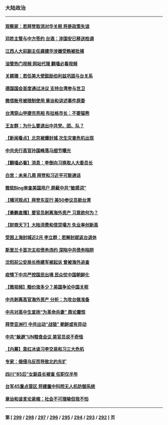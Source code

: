 ### 大陆政治
---
#### [观察家：若拜登取消对华关税 将是政策失误](../../pages/ncid277/n13741274.md?05202045) 
#### [邓姓主管与中方签约 台酒：涉国安已移送检调](../../pages/ncid277/n13741522.md?05202045) 
#### [江西人大前副主任龚建华涉嫌受贿被批捕](../../pages/ncid277/n13741447.md?05202045) 
#### [油管热门视频 网站代理 翻墙必看视频](http://209.222.30.114:81/youtube.html?05202045)
#### [关颖珊：若任美大使鼓励伯利兹巩固与台关系](../../pages/ncid277/n13741422.md?05202045) 
#### [德国国会首度通过决议 支持台湾参与世卫](../../pages/ncid277/n13741398.md?05202045) 
#### [微信账号被限制使用 章诒和讲述事件原委](../../pages/ncid277/n13741303.md?05202045) 
#### [台湾穿山甲捷克亮相 布拉格市长：不要猫熊](../../pages/ncid277/n13741265.md?05202045) 
#### [王友群：为什么要退出中共党、团、队？](../../pages/ncid277/n13739453.md?05202045) 
#### [【新闻看点】北京被爆封城 次生灾害危机出现](../../pages/ncid277/n13741098.md?05202045) 
#### [中共央行高官孙国峰落马细节曝光](../../pages/ncid277/n13741163.md?05202045) 
#### [【翻墙必看】消息：李倒向习换取人大委员长](../../pages/ncid277/n13741193.md?05202045) 
#### [白宫：未来几周 拜登和习近平可能通话](../../pages/ncid277/n13741150.md?05202045) 
#### [微软Bing审查美国用户 屏蔽中共“敏感词”](../../pages/ncid277/n13741031.md?05202045) 
#### [【横河观点】拜登东亚行 美50参议员挺台湾](../../pages/ncid277/n13741104.md?05202045) 
#### [【秦鹏直播】要官员剥离海外资产 习意欲何为？](../../pages/ncid277/n13741091.md?05202045) 
#### [【财商天下】大陆消费和信贷塌方 失业率创新高](../../pages/ncid277/n13741053.md?05202045) 
#### [受困上海封城近2月 李立群：若解封就返台退休](../../pages/ncid277/n13741038.md?05202045) 
#### [斯里兰卡首次主权债务违约 深陷中共债务陷阱](../../pages/ncid277/n13741033.md?05202045) 
#### [沈阳前公安局长杨建军被起诉 曾被海外追查](../../pages/ncid277/n13740809.md?05202045) 
#### [疫情下中共严控国民出境 民众忧中国朝鲜化](../../pages/ncid277/n13740920.md?05202045) 
#### [【微视频】粮价涨多少？美国争论中国关税](../../pages/ncid277/n13740815.md?05202045) 
#### [中共剥离高官海外资产 分析：为攻台做准备](../../pages/ncid277/n13740959.md?05202045) 
#### [中共对高中生宣扬“为革命杀妻” 舆论震惊](../../pages/ncid277/n13740899.md?05202045) 
#### [拜登亚洲行 中共出动“战狼” 朝鲜或有异动](../../pages/ncid277/n13740664.md?05202045) 
#### [中共“躲避”UN粮食会议 美官员说不奇怪](../../pages/ncid277/n13740742.md?05202045) 
#### [【内幕】袁红冰谈习李交易和习三大危机](../../pages/ncid277/n13740721.md?05202045) 
#### [专家：俄侵乌反而导致北约东扩](../../pages/ncid277/n13740571.md?05202045) 
#### [四川“85后”女副县长被查 任职仅半年](../../pages/ncid277/n13740564.md?05202045) 
#### [台军45重点营区 将建置中科院无人机防御系统](../../pages/ncid277/n13740503.md?05202045) 
#### [章诒和谈言论紧缩：社会不可理喻但我不怕](../../pages/ncid277/n13740493.md?05202045) 

---
#### 第 [ [299](./299.md?05202045) / [298](./298.md?05202045) / [297](./297.md?05202045) / [296](./296.md?05202045) / [295](./295.md?05202045) / [294](./294.md?05202045) / [293](./293.md?05202045) / [292](./292.md?05202045) ] 页
